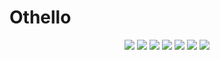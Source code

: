 # Othello

<p align="center">
    <img src="Othello1.PNG"</img>
  <img src="Othello2.PNG"</img>
  <img src="Othello3.PNG"</img>
  <img src="Othello4.PNG"</img>
  <img src="Othello5.PNG"</img>
  <img src="Othello6.PNG"</img>
  <img src="Othello7.PNG"</img>
</p>
